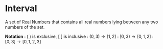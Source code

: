 # Interval

A set of [Real Numbers](real-numbers) that contains all real numbers
lying between any two numbers of the set.

**Notation**
: $(\ )$ is exclusive, $[\ ]$ is inclusive
: $(0,3) \to [1,2]$
: $[0,3) \to [0,1,2]$
: $[0,3] \to [0,1,2,3]$
